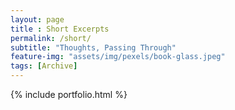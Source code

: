 ```yaml
--- 
layout: page
title : Short Excerpts
permalink: /short/
subtitle: "Thoughts, Passing Through" 
feature-img: "assets/img/pexels/book-glass.jpeg"
tags: [Archive]
---
```


{% include portfolio.html %}
 
